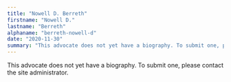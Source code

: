 ```yaml
---
title: "Nowell D. Berreth"
firstname: "Nowell D."
lastname: "Berreth"
alphaname: "berreth-nowell-d"
date: "2020-11-30"
summary: "This advocate does not yet have a biography. To submit one, please contact the site administrator."
---
```

This advocate does not yet have a biography. To submit one, please contact the site administrator.

